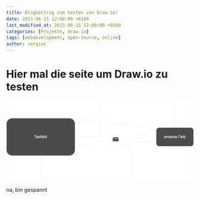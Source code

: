 ```yaml
---
title: Blogbeitrag zum testen von Draw.io!
date: 2023-06-15 12:00:00 +0100
last_modified_at: 2023-06-15 12:00:00 +0100
categories: [Projekte, draw.io]
tags: [webdevelopment, open-source, online]
author: sergius
---
```


# Hier mal die seite um Draw.io zu testen

![Test Diagram](/assets/draw/Test-Diagramm.drawio.svg)

na, bin gespannt
